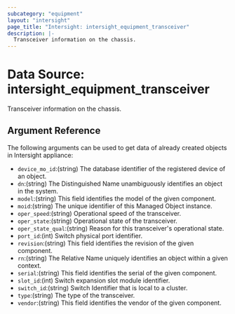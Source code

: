 ```yaml
---
subcategory: "equipment"
layout: "intersight"
page_title: "Intersight: intersight_equipment_transceiver"
description: |-
  Transceiver information on the chassis.
---
```


# Data Source: intersight_equipment_transceiver
Transceiver information on the chassis.
## Argument Reference
The following arguments can be used to get data of already created objects in Intersight appliance:
* `device_mo_id`:(string) The database identifier of the registered device of an object. 
* `dn`:(string) The Distinguished Name unambiguously identifies an object in the system. 
* `model`:(string) This field identifies the model of the given component. 
* `moid`:(string) The unique identifier of this Managed Object instance. 
* `oper_speed`:(string) Operational speed of the transceiver. 
* `oper_state`:(string) Operational state of the transceiver. 
* `oper_state_qual`:(string) Reason for this transceiver's operational state. 
* `port_id`:(int) Switch physical port identifier. 
* `revision`:(string) This field identifies the revision of the given component. 
* `rn`:(string) The Relative Name uniquely identifies an object within a given context. 
* `serial`:(string) This field identifies the serial of the given component. 
* `slot_id`:(int) Switch expansion slot module identifier. 
* `switch_id`:(string) Switch Identifier that is local to a cluster. 
* `type`:(string) The type of the transceiver. 
* `vendor`:(string) This field identifies the vendor of the given component. 

